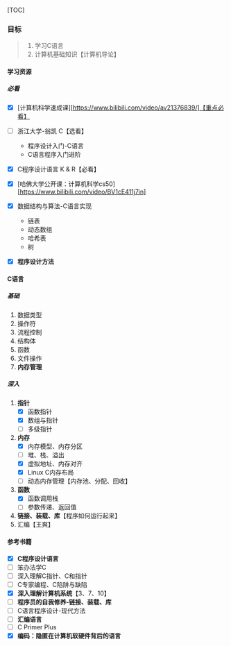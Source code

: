 [TOC]

### 目标

> 1. 学习C语言
> 2. 计算机基础知识【计算机导论】

#### 学习资源

##### 必看

- [x] [计算机科学速成课][https://www.bilibili.com/video/av21376839/]【重点必看】
- [ ] 浙江大学-翁凯 C【选看】
    - 程序设计入门-C语言
    - C语言程序入门进阶
- [x] C程序设计语言 K & R【必看】
- [x] [哈佛大学公开课：计算机科学cs50][https://www.bilibili.com/video/BV1cE411j7in]
- [x] 数据结构与算法-C语言实现
    - 链表
    - 动态数组
    - 哈希表
    - 树
- [x] **程序设计方法**


#### C语言

##### 基础

1. 数据类型
2. 操作符
3. 流程控制
4. 结构体
5. 函数
6. 文件操作
7. **内存管理**

##### 深入

1. **指针**
    - [x] 函数指针
    - [x] 数组与指针
    - [ ] 多级指针
2. **内存**
    - [x] 内存模型、内存分区
    - [ ] 堆、栈、溢出
    - [x] 虚拟地址、内存对齐
    - [x] Linux C内存布局
    - [ ] 动态内存管理【内存池、分配、回收】
3. **函数**
    - [x] 函数调用栈
    - [ ] 参数传递、返回值
4. **链接、装载、库**【程序如何运行起来】
5. 汇编【王爽】

#### 参考书籍

- [x] **C程序设计语言**
- [ ] 笨办法学C
- [ ] 深入理解C指针、C和指针
- [ ] C专家编程、C陷阱与缺陷
- [x] **深入理解计算机系统**【3、7、10】
- [ ] **程序员的自我修养-链接、装载、库**
- [ ] C语言程序设计-现代方法
- [ ] **汇编语言**
- [ ] C Primer Plus
- [x] **编码：隐匿在计算机软硬件背后的语言**
